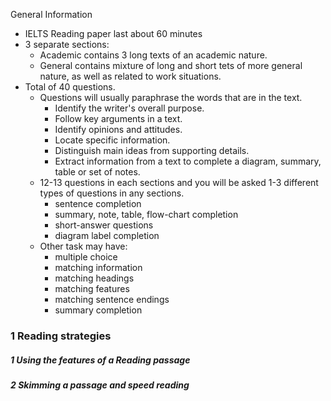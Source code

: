 General Information
- IELTS Reading paper last about 60 minutes
- 3 separate sections:
	- Academic contains 3 long texts of an academic nature.
	- General contains mixture of long and short tets of more general nature, as well as related to work situations. 
- Total of 40 questions.
	- Questions will usually paraphrase the words that are in the text. 
		- Identify the writer's overall purpose. 
		- Follow key arguments in a text. 
		- Identify opinions and attitudes.
		- Locate specific information. 
		- Distinguish main ideas from supporting details. 
		- Extract information from a text to complete a diagram, summary, table or set of notes. 
	- 12-13 questions in each sections and you will be asked 1-3 different types of questions in any sections.
		- sentence completion
		- summary, note, table, flow-chart completion
		- short-answer questions
		- diagram label completion
	- Other task may have:
		- multiple choice 
		- matching information
		- matching headings
		- matching features
		- matching sentence endings 
		- summary completion

### 1 Reading strategies 
##### 1 Using the features of a Reading passage 
##### 2 Skimming a passage and speed reading

